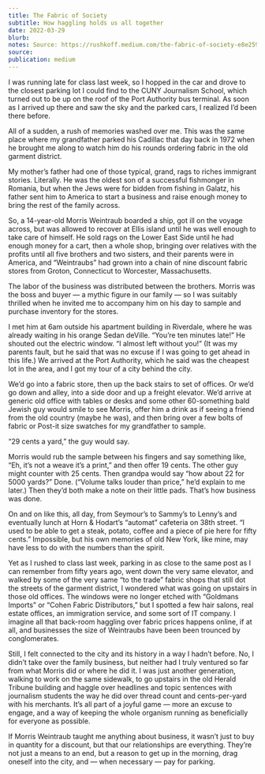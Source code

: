 ```yaml
---
title: The Fabric of Society
subtitle: How haggling holds us all together
date: 2022-03-29
blurb: 
notes: Source: https://rushkoff.medium.com/the-fabric-of-society-e8e25915096a
source: 
publication: medium
---
```


I was running late for class last week, so I hopped in the car and drove to the closest parking lot I could find to the CUNY Journalism School, which turned out to be up on the roof of the Port Authority bus terminal. As soon as I arrived up there and saw the sky and the parked cars, I realized I’d been there before.

All of a sudden, a rush of memories washed over me. This was the same place where my grandfather parked his Cadillac that day back in 1972 when he brought me along to watch him do his rounds ordering fabric in the old garment district.

My mother’s father had one of those typical, grand, rags to riches immigrant stories. Literally. He was the oldest son of a successful fishmonger in Romania, but when the Jews were for bidden from fishing in Galatz, his father sent him to America to start a business and raise enough money to bring the rest of the family across.

So, a 14-year-old Morris Weintraub boarded a ship, got ill on the voyage across, but was allowed to recover at Ellis island until he was well enough to take care of himself. He sold rags on the Lower East Side until he had enough money for a cart, then a whole shop, bringing over relatives with the profits until all five brothers and two sisters, and their parents were in America, and “Weintraubs” had grown into a chain of nine discount fabric stores from Groton, Connecticut to Worcester, Massachusetts.

The labor of the business was distributed between the brothers. Morris was the boss and buyer — a mythic figure in our family — so I was suitably thrilled when he invited me to accompany him on his day to sample and purchase inventory for the stores.

I met him at 6am outside his apartment building in Riverdale, where he was already waiting in his orange Sedan deVille. “You’re ten minutes late!” He shouted out the electric window. “I almost left without you!” (It was my parents fault, but he said that was no excuse if I was going to get ahead in this life.) We arrived at the Port Authority, which he said was the cheapest lot in the area, and I got my tour of a city behind the city.

We’d go into a fabric store, then up the back stairs to set of offices. Or we’d go down and alley, into a side door and up a freight elevator. We’d arrive at generic old office with tables or desks and some other 60-something bald Jewish guy would smile to see Morris, offer him a drink as if seeing a friend from the old country (maybe he was), and then bring over a few bolts of fabric or Post-it size swatches for my grandfather to sample.

“29 cents a yard,” the guy would say.

Morris would rub the sample between his fingers and say something like, “Eh, it’s not a weave it’s a print,” and then offer 19 cents. The other guy might counter with 25 cents. Then grandpa would say “how about 22 for 5000 yards?” Done. (“Volume talks louder than price,” he’d explain to me later.) Then they’d both make a note on their little pads. That’s how business was done.

On and on like this, all day, from Seymour’s to Sammy’s to Lenny’s and eventually lunch at Horn & Hodart’s “automat” cafeteria on 38th street. “I used to be able to get a steak, potato, coffee and a piece of pie here for fifty cents.” Impossible, but his own memories of old New York, like mine, may have less to do with the numbers than the spirit.

Yet as I rushed to class last week, parking in as close to the same post as I can remember from fifty years ago, went down the very same elevator, and walked by some of the very same “to the trade” fabric shops that still dot the streets of the garment district, I wondered what was going on upstairs in those old offices. The windows were no longer etched with “Goldmans Imports” or “Cohen Fabric Distributors,” but I spotted a few hair salons, real estate offices, an immigration service, and some sort of IT company. I imagine all that back-room haggling over fabric prices happens online, if at all, and businesses the size of Weintraubs have been been trounced by conglomerates.

Still, I felt connected to the city and its history in a way I hadn’t before. No, I didn’t take over the family business, but neither had I truly ventured so far from what Morris did or where he did it. I was just another generation, walking to work on the same sidewalk, to go upstairs in the old Herald Tribune building and haggle over headlines and topic sentences with journalism students the way he did over thread count and cents-per-yard with his merchants. It’s all part of a joyful game — more an excuse to engage, and a way of keeping the whole organism running as beneficially for everyone as possible.

If Morris Weintraub taught me anything about business, it wasn’t just to buy in quantity for a discount, but that our relationships are everything. They’re not just a means to an end, but a reason to get up in the morning, drag oneself into the city, and — when necessary — pay for parking.
